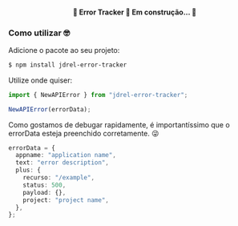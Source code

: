 <h4 align="center"> 
	🚧  Error Tracker 🚀 Em construção...  🚧
</h4>

### Como utilizar 🤓

Adicione o pacote ao seu projeto:

```bash
$ npm install jdrel-error-tracker
```

Utilize onde quiser:

```ts
import { NewAPIError } from "jdrel-error-tracker";

NewAPIError(errorData);
```

Como gostamos de debugar rapidamente, é importantíssimo que o errorData esteja preenchido corretamente. 😜

```ts
errorData = {
  appname: "application name",
  text: "error description",
  plus: {
    recurso: "/example",
    status: 500,
    payload: {},
    project: "project name",
  },
};
```
